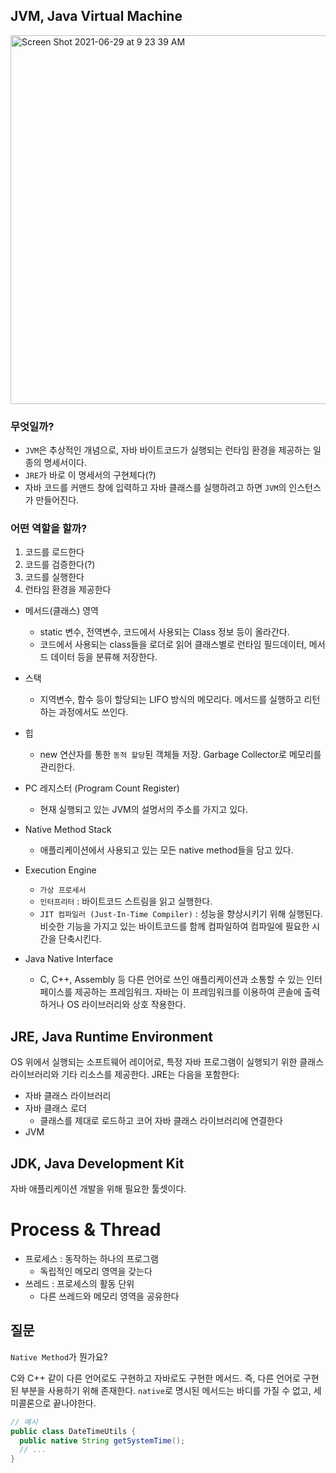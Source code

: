## JVM, Java Virtual Machine

<img width="590" alt="Screen Shot 2021-06-29 at 9 23 39 AM" src="https://user-images.githubusercontent.com/48251668/123719117-b1e52300-d8bb-11eb-82d9-711857e592dc.png">

### 무엇일까?
* `JVM`은 추상적인 개념으로, 자바 바이트코드가 실행되는 런타임 환경을 제공하는 일종의 명세서이다.
* `JRE`가 바로 이 명세서의 구현체다(?)
* 자바 코드를 커맨드 창에 입력하고 자바 클래스를 실행하려고 하면 `JVM`의 인스턴스가 만들어진다.

### 어떤 역할을 할까?
1. 코드를 로드한다
2. 코드를 검증한다(?)
3. 코드를 실행한다
4. 런타임 환경을 제공한다

* 메서드(클래스) 영역 
    - static 변수, 전역변수, 코드에서 사용되는 Class 정보 등이 올라간다.
    - 코드에서 사용되는 class들을 로더로 읽어 클래스별로 런타임 필드데이터, 메서드 데이터 등을 분류해 저장한다.
* 스택 
    - 지역변수, 함수 등이 할당되는 LIFO 방식의 메모리다. 메서드를 실행하고 리턴하는 과정에서도 쓰인다.
* 힙 
    - new 연산자를 통한 `동적 할당`된 객체들 저장. Garbage Collector로 메모리를 관리한다.
* PC 레지스터 (Program Count Register)
    - 현재 실행되고 있는 JVM의 설명서의 주소를 가지고 있다.
* Native Method Stack
    - 애플리케이션에서 사용되고 있는 모든 native method들을 담고 있다.
  
* Execution Engine
  * `가상 프로세서`
  * `인터프리터` : 바이트코드 스트림을 읽고 실행한다.
  * `JIT 컴파일러 (Just-In-Time Compiler)` : 성능을 향상시키기 위해 실행된다. 비슷한 기능을 가지고 있는 바이트코드를 함께 컴파일하여 컴파일에 필요한 시간을 단축시킨다. 

* Java Native Interface
    - C, C++, Assembly 등 다른 언어로 쓰인 애플리케이션과 소통할 수 있는 인터페이스를 제공하는 프레임워크. 자바는 이 프레임워크를 이용하여 콘솔에 출력하거나 OS 라이브러리와 상호 작용한다.
  
## JRE, Java Runtime Environment
OS 위에서 실행되는 소프트웨어 레이어로, 특정 자바 프로그램이 실행되기 위한 클래스 라이브러리와 기타 리소스를 제공한다.
JRE는 다음을 포함한다:
  * 자바 클래스 라이브러리
  * 자바 클래스 로더
    - 클래스를 제대로 로드하고 코어 자바 클래스 라이브러리에 연결한다
  * JVM


## JDK, Java Development Kit
자바 애플리케이션 개발을 위해 필요한 툴셋이다.

# Process & Thread

* 프로세스 : 동작하는 하나의 프로그램
    * 독립적인 메모리 영역을 갖는다
* 쓰레드 : 프로세스의 활동 단위
    * 다른 쓰레드와 메모리 영역을 공유한다

## 질문
`Native Method`가 뭔가요?

C와 C++ 같이 다른 언어로도 구현하고 자바로도 구현한 메서드. 즉, 다른 언어로 구현된 부분을 사용하기 위해 존재한다. `native`로 명시된 메서드는 바디를 가질 수 없고, 세미콜론으로 끝나야한다.
```java
// 예시
public class DateTimeUtils {
  public native String getSystemTime();
  // ...
}
```
